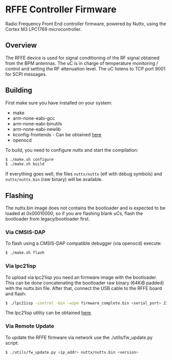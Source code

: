 # RFFE Controller Firmware

Radio Frequency Front End controller firmware, powered by Nuttx, using the Cortex M3 LPC1769 microcontroller.

## Overview

The RFFE device is used for signal conditioning of the RF signal obtained from the BPM antennas. The uC is in charge of temperature monitoring / control and setting the RF attenuation level. The uC listens to TCP port 9001 for SCPI messages.

## Building

First make sure you have installed on your system:
* make
* arm-none-eabi-gcc
* arm-none-eabi-binutils
* arm-none-eabi-newlib
* kconfig-frontends - Can be obtained [here](https://bitbucket.org/nuttx/tools/src/master/)
* openocd

To build, you need to configure nuttx and start the compilation:

``` bash
$ ./make.sh configure
$ ./make.sh build
```

If everything goes well, the files ```nuttx/nuttx``` (elf with debug symbols) and ```nuttx/nuttx.bin``` (raw binary) will be available.

## Flashing

The nuttx.bin image does not contains the bootloader and is expected to be loaded at 0x00010000, so if you are flashing blank uCs, flash the bootloader from legacy/bootloader first.

### Via CMSIS-DAP

To flash using a CMSIS-DAP compatible debugger (via openocd) execute:

```bash
$ ./make.sh flash

```

### Via lpc21isp

To upload via lpc21isp you need an firmware image with the bootloader. This can be done concatenating the bootloader raw binary (64KiB padded) with the nuttx.bin file. After that, connect the USB cable to the RFFE board and flash:

```bash
$ ./lpc21isp -control -bin -wipe firmware_complete.bin <serial_port> 230400 12000
```

The lpc21isp utility can be obtained [here](https://github.com/lnls-dig/lpc21isp).

### Via Remote Update

To update the RFFE firmware via network use the ./utils/fw_update.py script:

```bash
$ ./utils/fw_update.py <ip_addr> nuttx/nuttx.bin <version>
```
